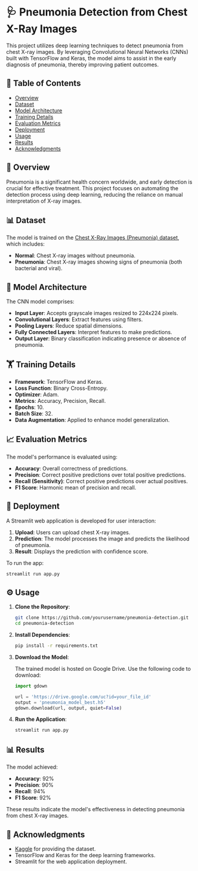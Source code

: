 
# 🩺 Pneumonia Detection from Chest X-Ray Images

This project utilizes deep learning techniques to detect pneumonia from chest X-ray images. By leveraging Convolutional Neural Networks (CNNs) built with TensorFlow and Keras, the model aims to assist in the early diagnosis of pneumonia, thereby improving patient outcomes.

## 📖 Table of Contents

- [Overview](#overview)
- [Dataset](#dataset)
- [Model Architecture](#model-architecture)
- [Training Details](#training-details)
- [Evaluation Metrics](#evaluation-metrics)
- [Deployment](#deployment)
- [Usage](#usage)
- [Results](#results)
- [Acknowledgments](#acknowledgments)

## 📝 Overview

Pneumonia is a significant health concern worldwide, and early detection is crucial for effective treatment. This project focuses on automating the detection process using deep learning, reducing the reliance on manual interpretation of X-ray images.

## 📊 Dataset

The model is trained on the [Chest X-Ray Images (Pneumonia) dataset](https://www.kaggle.com/datasets/paultimothymooney/chest-xray-pneumonia), which includes:

- **Normal**: Chest X-ray images without pneumonia.
- **Pneumonia**: Chest X-ray images showing signs of pneumonia (both bacterial and viral).

## 🧠 Model Architecture

The CNN model comprises:

- **Input Layer**: Accepts grayscale images resized to 224x224 pixels.
- **Convolutional Layers**: Extract features using filters.
- **Pooling Layers**: Reduce spatial dimensions.
- **Fully Connected Layers**: Interpret features to make predictions.
- **Output Layer**: Binary classification indicating presence or absence of pneumonia.

## 🏋️ Training Details

- **Framework**: TensorFlow and Keras.
- **Loss Function**: Binary Cross-Entropy.
- **Optimizer**: Adam.
- **Metrics**: Accuracy, Precision, Recall.
- **Epochs**: 10.
- **Batch Size**: 32.
- **Data Augmentation**: Applied to enhance model generalization.

## 📈 Evaluation Metrics

The model's performance is evaluated using:

- **Accuracy**: Overall correctness of predictions.
- **Precision**: Correct positive predictions over total positive predictions.
- **Recall (Sensitivity)**: Correct positive predictions over actual positives.
- **F1 Score**: Harmonic mean of precision and recall.

## 🚀 Deployment

A Streamlit web application is developed for user interaction:

1. **Upload**: Users can upload chest X-ray images.
2. **Prediction**: The model processes the image and predicts the likelihood of pneumonia.
3. **Result**: Displays the prediction with confidence score.

To run the app:

```bash
streamlit run app.py
```

## ⚙️ Usage

1. **Clone the Repository**:

   ```bash
   git clone https://github.com/yourusername/pneumonia-detection.git
   cd pneumonia-detection
   ```

2. **Install Dependencies**:

   ```bash
   pip install -r requirements.txt
   ```

3. **Download the Model**:

   The trained model is hosted on Google Drive. Use the following code to download:

   ```python
   import gdown

   url = 'https://drive.google.com/uc?id=your_file_id'
   output = 'pneumonia_model_best.h5'
   gdown.download(url, output, quiet=False)
   ```

4. **Run the Application**:

   ```bash
   streamlit run app.py
   ```

## 📊 Results

The model achieved:

- **Accuracy**: 92%
- **Precision**: 90%
- **Recall**: 94%
- **F1 Score**: 92%

These results indicate the model's effectiveness in detecting pneumonia from chest X-ray images.

## 🙏 Acknowledgments

- [Kaggle](https://www.kaggle.com/) for providing the dataset.
- TensorFlow and Keras for the deep learning frameworks.
- Streamlit for the web application deployment.
